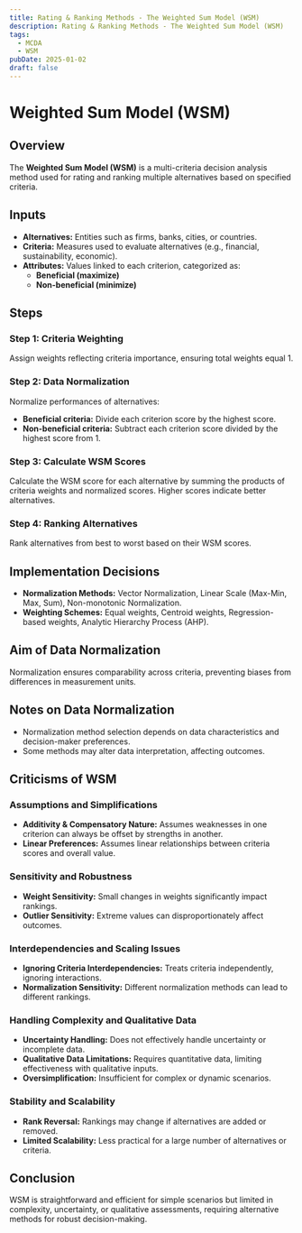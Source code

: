 ```yaml
---
title: Rating & Ranking Methods - The Weighted Sum Model (WSM)
description: Rating & Ranking Methods - The Weighted Sum Model (WSM)
tags:
  - MCDA
  - WSM
pubDate: 2025-01-02
draft: false
---
```

# Weighted Sum Model (WSM)

## Overview
The **Weighted Sum Model (WSM)** is a multi-criteria decision analysis method used for rating and ranking multiple alternatives based on specified criteria.

## Inputs
- **Alternatives:** Entities such as firms, banks, cities, or countries.
- **Criteria:** Measures used to evaluate alternatives (e.g., financial, sustainability, economic).
- **Attributes:** Values linked to each criterion, categorized as:
  - **Beneficial (maximize)**
  - **Non-beneficial (minimize)**

## Steps

### Step 1: Criteria Weighting
Assign weights reflecting criteria importance, ensuring total weights equal 1.

### Step 2: Data Normalization
Normalize performances of alternatives:

- **Beneficial criteria:** Divide each criterion score by the highest score.
- **Non-beneficial criteria:** Subtract each criterion score divided by the highest score from 1.

### Step 3: Calculate WSM Scores
Calculate the WSM score for each alternative by summing the products of criteria weights and normalized scores. Higher scores indicate better alternatives.

### Step 4: Ranking Alternatives
Rank alternatives from best to worst based on their WSM scores.

## Implementation Decisions
- **Normalization Methods:** Vector Normalization, Linear Scale (Max-Min, Max, Sum), Non-monotonic Normalization.
- **Weighting Schemes:** Equal weights, Centroid weights, Regression-based weights, Analytic Hierarchy Process (AHP).

## Aim of Data Normalization
Normalization ensures comparability across criteria, preventing biases from differences in measurement units.

## Notes on Data Normalization
- Normalization method selection depends on data characteristics and decision-maker preferences.
- Some methods may alter data interpretation, affecting outcomes.

## Criticisms of WSM

### Assumptions and Simplifications
- **Additivity & Compensatory Nature:** Assumes weaknesses in one criterion can always be offset by strengths in another.
- **Linear Preferences:** Assumes linear relationships between criteria scores and overall value.

### Sensitivity and Robustness
- **Weight Sensitivity:** Small changes in weights significantly impact rankings.
- **Outlier Sensitivity:** Extreme values can disproportionately affect outcomes.

### Interdependencies and Scaling Issues
- **Ignoring Criteria Interdependencies:** Treats criteria independently, ignoring interactions.
- **Normalization Sensitivity:** Different normalization methods can lead to different rankings.

### Handling Complexity and Qualitative Data
- **Uncertainty Handling:** Does not effectively handle uncertainty or incomplete data.
- **Qualitative Data Limitations:** Requires quantitative data, limiting effectiveness with qualitative inputs.
- **Oversimplification:** Insufficient for complex or dynamic scenarios.

### Stability and Scalability
- **Rank Reversal:** Rankings may change if alternatives are added or removed.
- **Limited Scalability:** Less practical for a large number of alternatives or criteria.

## Conclusion
WSM is straightforward and efficient for simple scenarios but limited in complexity, uncertainty, or qualitative assessments, requiring alternative methods for robust decision-making.